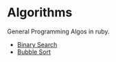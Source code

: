 # Algorithms
General Programming Algos in ruby.

* [Binary Search](https://github.com/Nishi1/algorithms/blob/master/binary_search.rb)
* [Bubble Sort](https://github.com/Nishi1/algorithms/blob/master/bubble_sort.rb)
